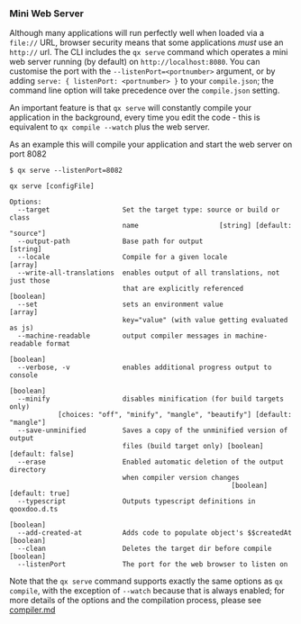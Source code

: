 ### Mini Web Server

Although many applications will run perfectly well when loaded via a `file://` URL, browser security means that some applications *must* use an `http://` url.  The CLI includes the `qx serve` command which operates a mini web server running (by default) on `http://localhost:8080`.  You can customise the port with the `--listenPort=<portnumber>` argument, or by adding `serve: { listenPort: <portnumber> }` to your `compile.json`; the command line option will take precedence over the `compile.json` setting.  

An important feature is that `qx serve` will constantly compile your application in the background, every time you edit the code - this is equivalent to `qx compile --watch` plus the web server.

As an example this will compile your application and start the web server on port 8082 

```
$ qx serve --listenPort=8082
```


```
qx serve [configFile]

Options:
  --target                  Set the target type: source or build or class
                            name                    [string] [default: "source"]
  --output-path             Base path for output                        [string]
  --locale                  Compile for a given locale                   [array]
  --write-all-translations  enables output of all translations, not just those
                            that are explicitly referenced             [boolean]
  --set                     sets an environment value                    [array]
                            key="value" (with value getting evaluated as js)
  --machine-readable        output compiler messages in machine-readable format
                                                                       [boolean]
  --verbose, -v             enables additional progress output to console
                                                                       [boolean]
  --minify                  disables minification (for build targets only)
            [choices: "off", "minify", "mangle", "beautify"] [default: "mangle"]
  --save-unminified         Saves a copy of the unminified version of output
                            files (build target only) [boolean] [default: false]
  --erase                   Enabled automatic deletion of the output directory
                            when compiler version changes
                                                       [boolean] [default: true]
  --typescript              Outputs typescript definitions in qooxdoo.d.ts
                                                                       [boolean]
  --add-created-at          Adds code to populate object's $$createdAt [boolean]
  --clean                   Deletes the target dir before compile      [boolean]
  --listenPort              The port for the web browser to listen on

```

Note that the `qx serve` command supports exactly the same options as `qx compile`, with the exception of `--watch` because that is always enabled; for more details of the options and the compilation process, please see [compiler.md](compiler.md)
 
